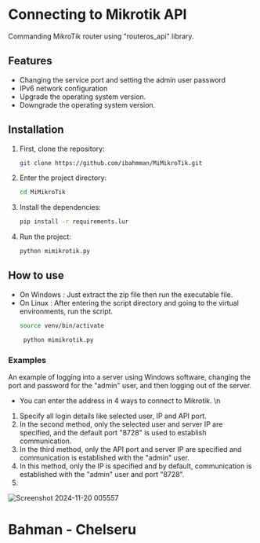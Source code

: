# Connecting to Mikrotik API
Commanding MikroTik router using "routeros_api" library.

## Features
- Changing the service port and setting the admin user password
- IPv6 network configuration
- Upgrade the operating system version.
- Downgrade the operating system version.

## Installation
1. First, clone the repository:
   ```bash
   git clone https://github.com/ibahmman/MiMikroTik.git
   ```
2. Enter the project directory:
   ```bash
   cd MiMikroTik
   ```
3. Install the dependencies:
   ```bash
   pip install -r requirements.lur
   ```
4. Run the project:
   ```bash
   python mimikrotik.py
   ```

## How to use
- On Windows : Just extract the zip file then run the executable file.
- On Linux : After entering the script directory and going to the virtual environments, run the script.
  ```bash
  source venv/bin/activate
  ```
  ```bash
   python mimikrotik.py
   ```

### **Examples**
An example of logging into a server using Windows software, changing the port and password for the "admin" user, and then logging out of the server.
- You can enter the address in 4 ways to connect to Mikrotik. \n
1. Specify all login details like selected user, IP and API port.
2. In the second method, only the selected user and server IP are specified, and the default port "8728" is used to establish communication.
3. In the third method, only the API port and server IP are specified and communication is established with the "admin" user.
4. In this method, only the IP is specified and by default, communication is established with the "admin" user and port "8728".
5. 
![Screenshot 2024-11-20 005557](https://github.com/user-attachments/assets/79615825-13e3-4acb-a77b-cd65f76d384a)



# Bahman - Chelseru
